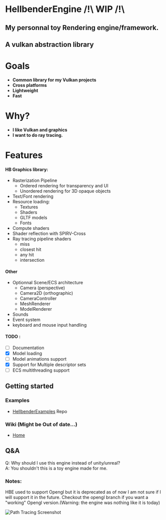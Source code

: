# HellbenderEngine /!\ WIP /!\
## My personnal toy Rendering engine/framework.
## A vulkan abstraction library

# Goals
- **Common library for my Vulkan projects**
- **Cross platforms**
- **Lightweight**
- **Fast**

# Why?
- **I like Vulkan and graphics**
- **I want to do ray tracing.**

# Features
#### HB Graphics library:
- Rasterization Pipeline
  - Ordered rendering for transparency and UI
  - Unordered rendering for 3D opaque objects
- Text/Font rendering
- Resource loading:
	- Textures
	- Shaders
	- GLTF models
    - Fonts
- Compute shaders
- Shader reflection with SPIRV-Cross
- Ray tracing pipeline shaders
	- miss
	- closest hit
	- any hit
	- intersection
#### Other
- Optionnal Scene/ECS architecture
	- Camera (perspective)
	- Camera2D (orthographic)
	- CameraController
	- MeshRenderer
    - ModelRenderer
- Sounds
- Event system
- keyboard and mouse input handling

#### TODO :
- [ ] Documentation
- [x] Model loading 
- [ ] Model animations support
- [x] Support for Multiple descriptor sets
- [ ] ECS multithreading support
## Getting started
### Examples
- [HellbenderExamples](https://github.com/Goutch/HellbenderExamples) Repo
### Wiki (Might be Out of date...)
- [Home](https://github.com/Goutch/HellbenderEngine/wiki)
## Q&A
Q: Why should I use this engine instead of unity/unreal?  
A: You shouldn't this is a toy engine made for me.

### Notes:
HBE used to support Opengl but it is deprecated as of now I am not sure if I will support it in the future. Checkout the opengl branch if you want a "working" Opengl version.(Warning: the engine was nothing like it is today)

![Path Tracing Screenshot](https://github.com/Goutch/HellbenderEngine/blob/develop/screenshots/Sponza.PNG)


